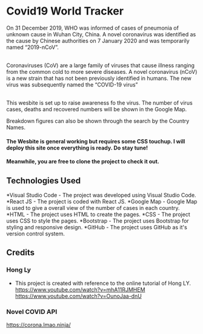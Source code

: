# Covid19 World Tracker
On 31 December 2019, WHO was informed of cases of pneumonia of unknown cause in Wuhan City, China. A novel coronavirus was identified as the cause by Chinese authorities on 7 January 2020 and was temporarily named “2019-nCoV”. <br> <br>

Coronaviruses (CoV) are a large family of viruses that cause illness ranging from the common cold to more severe diseases. A novel coronavirus (nCoV) is a new strain that has not been previously identified in humans. The new virus was subsequently named the “COVID-19 virus”<br><br>

This wesbite is set up to raise awareness fo the virus. The number of virus cases, deaths and recovered numbers will be shown in the Google Map.

Breakdown figures can also be shown through the search by the Country Names.

#### The Wesbite is general working but requires some CSS touchup. I will deploy this site once everything is ready. Do stay tune!
#### Meanwhile, you are free to clone the project to check it out.


## Technologies Used
*Visual Studio Code - The project was developed using Visual Studio Code.
*React JS - The project is coded with React JS.
*Google Map - Google Map is used to give a overall view of the number of cases in each country.
*HTML - The project uses HTML to create the pages.
*CSS - The project uses CSS to style the pages.
*Bootstrap - The project uses Bootstrap for styling and responsive design.
*GitHub - The project uses GitHub as it's version control system.


## Credits
### Hong Ly
- This project is created with reference to the online tutorial of Hong LY.
https://www.youtube.com/watch?v=mhA11RJMHEM
https://www.youtube.com/watch?v=OunoJaa-dnU


### Novel COVID API
https://corona.lmao.ninja/
